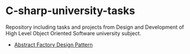 # C-sharp-university-tasks
Repository including tasks and projects from Design and Development of High Level Object Oriented Software university subject.

<ul>
  <li>
    <a href="https://github.com/egolab/C-sharp-university-tasks/tree/master/abstractFactory">Abstract Factory Design Pattern</a> 
  </li>
